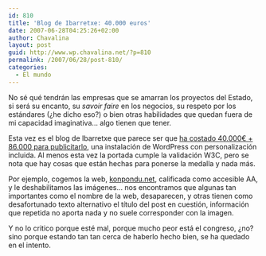 ```yaml
---
id: 810
title: 'Blog de Ibarretxe: 40.000 euros'
date: 2007-06-28T04:25:26+02:00
author: Chavalina
layout: post
guid: http://www.wp.chavalina.net/?p=810
permalink: /2007/06/28/post-810/
categories:
  - El mundo
---
```

No sé qué tendrán las empresas que se amarran los proyectos del Estado, si será su encanto, su _savoir faire_ en los negocios, su respeto por los estándares (¿he dicho eso?) o bien otras habilidades que quedan fuera de mi capacidad imaginativa… algo tienen que tener.

Esta vez es el blog de Ibarretxe que parece ser que <a href="http://www.elconfidencial.com/cache/2007/06/28/29_derroche_publico_ibarretxe_costado_40000_euros_pesar_utilizar.html" target="_blank">ha costado 40.000€ + 86.000 para publicitarlo</a>, una instalación de WordPress con personalización incluida. Al menos esta vez la portada cumple la validación W3C, pero se nota que hay cosas que están hechas para ponerse la medalla y nada más.

Por ejemplo, cogemos la web, <a href="https://www.konpondu.net/" target="_blank">konpondu.net</a>, calificada como accesible AA, y le deshabilitamos las imágenes… nos encontramos que algunas tan importantes como el nombre de la web, desaparecen, y otras tienen como desafortunado texto alternativo el título del post en cuestión, información que repetida no aporta nada y no suele corresponder con la imagen.

Y no lo critico porque esté mal, porque mucho peor está el congreso, ¿no? sino porque estando tan tan cerca de haberlo hecho bien, se ha quedado en el intento.